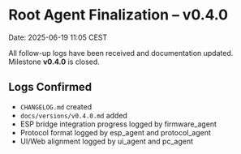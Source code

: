# Root Agent Finalization – v0.4.0
Date: 2025-06-19 11:05 CEST

All follow-up logs have been received and documentation updated.
Milestone **v0.4.0** is closed.

## Logs Confirmed
- `CHANGELOG.md` created
- `docs/versions/v0.4.0.md` added
- ESP bridge integration progress logged by firmware_agent
- Protocol format logged by esp_agent and protocol_agent
- UI/Web alignment logged by ui_agent and pc_agent

